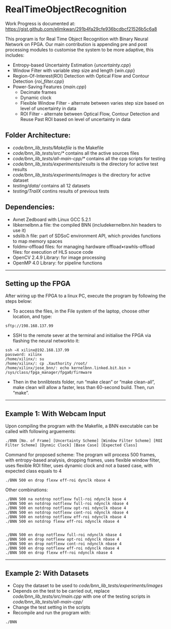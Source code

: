 # RealTimeObjectRecognition
Work Progress is documented at: https://gist.github.com/elimkwan/291b4fa29cfe936bcdbcf21526b5c6a8


This program is for Real Time Object Recognition with Binary Neural Network on FPGA. Our main contribution is appending pre and post processing modules to customise the system to be more adaptive, this includes:
- Entropy-based Uncertainty Estimation {*uncertainty.cpp*}
- Window Filter with variable step size and length {*win.cpp*}
- Region-Of-Interest(ROI) Detection with Optical Flow and Contour Detection {*roi_filter.cpp*}
- Power-Saving Features {*main.cpp*}
    * Decimate frames
    * Dynamic clock
    * Flexible Window Filter - alternate between varies step size based on level of uncertainty in data
    * ROI Filter - alternate between Optical Flow, Contour Detection and Reuse Past ROI based on level of uncertainty in data


## Folder Architecture:
- *code/bnn_lib_tests/Makefile* is the Makefile
- *code/bnn_lib_tests/src/\** contains all the active sources files
- *code/bnn_lib_tests/all-main-cpp/\** contains all the cpp scripts for testing
- *code/bnn_lib_tests/experiments/results* is the directory for active test results
- *code/bnn_lib_tests/experiments/images* is the directory for active dataset
- *testing/data/* contains all 12 datasets
- *testing/TrailX* contins results of previous tests


## Dependencies:
- Avnet Zedboard with Linux GCC 5.2.1
- libkernelbnn.a file:  the compiled BNN (includekernelbnn.hin headers to use it)
- sdslib.h file:  part of SDSoC environment API, which provides functions to map memory spaces
- foldmv-offload files:  for managing hardware offload•rawhls-offload files:  for execution of HLS souce code
- OpenCV 2.4.9 Library:  for image processing
- OpenMP 4.0 Library:  for pipeline functions

---
## Setting up the FPGA
After wiring up the FPGA to a linux PC, execute the program by following the steps below:
- To access the files, in the File system of the laptop, choose other location, and type:
```
sftp://198.168.137.99
```

- SSH to the remote sever at the terminal and initialise the FPGA via flashing the neural networkto it:
```
ssh −X xilinx@192.168.137.99
password: xilinx
/home/xilinx/: su
/home/xilinx/: cp .Xauthority /root/
/home/xilinx/jose_bnn/: echo kernelbnn.linked.bit.bin > /sys/class/fpga_manager/fpga0/firmware
```
- Then in the bnnlibtests folder, run “make clean” or “make clean-all”, make clean will allow a faster, less than 60-second build.  Then, run “make”.

---
## Example 1: With Webcam Input

Upon compiling the program with the Makefile, a BNN executable can be called with following arguements:
```
./BNN [No. of Frame] [Uncertainty Scheme] [Window Filter Scheme] [ROI Filter Scheme] [Dynmic Clock] [Base Case] [Expected Class]
```

Command for proposed scheme:
The program will process 500 frames, with entropy-based analysis, dropping frames, uses flexible window filter, uses flexible ROI filter, uses dynamic clock and not a based case, with expected class equals to 4
```
./BNN 500 en drop flexw eff-roi dynclk nbase 4
```

Other combinations:
```
./BNN 500 na notdrop notflexw full-roi ndynclk base 4
./BNN 500 en notdrop notflexw full-roi ndynclk nbase 4
./BNN 500 en notdrop notflexw opt-roi ndynclk nbase 4
./BNN 500 en notdrop notflexw cont-roi ndynclk nbase 4
./BNN 500 en notdrop notflexw eff-roi ndynclk nbase 4
./BNN 500 en notdrop flexw eff-roi ndynclk nbase 4


./BNN 500 en drop notflexw full-roi ndynclk nbase 4
./BNN 500 en drop notflexw opt-roi ndynclk nbase 4
./BNN 500 en drop notflexw cont-roi ndynclk nbase 4
./BNN 500 en drop notflexw eff-roi ndynclk nbase 4
./BNN 500 en drop flexw eff-roi ndynclk nbase 4
```

---
## Example 2: With Datasets

- Copy the dataset to be used to *code/bnn_lib_tests/experiments/images*
- Depends on the test to be carried out, replace *code/bnn_lib_tests/src/main.cpp* with one of the testing scripts in *code/bnn_lib_tests/all-main-cpp/*
- Change the test setting in the scripts
- Recompile and run the program with:
```
./BNN
```
